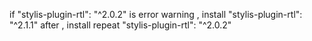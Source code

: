 
if "stylis-plugin-rtl": "^2.0.2" is error warning , 
install "stylis-plugin-rtl": "^2.1.1" after ,
install repeat "stylis-plugin-rtl": "^2.0.2"